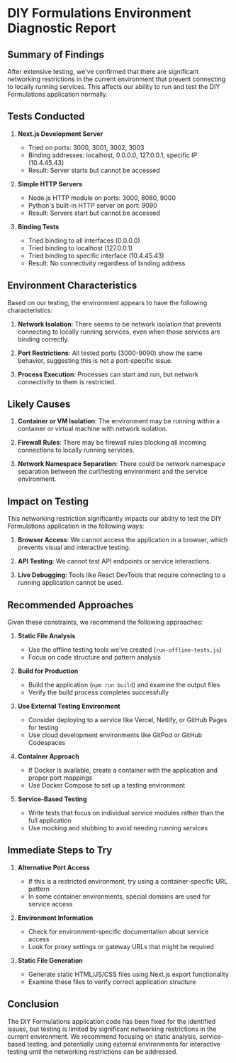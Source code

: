 # DIY Formulations Environment Diagnostic Report

## Summary of Findings

After extensive testing, we've confirmed that there are significant networking restrictions in the current environment that prevent connecting to locally running services. This affects our ability to run and test the DIY Formulations application normally.

## Tests Conducted

1. **Next.js Development Server**
   - Tried on ports: 3000, 3001, 3002, 3003
   - Binding addresses: localhost, 0.0.0.0, 127.0.0.1, specific IP (10.4.45.43)
   - Result: Server starts but cannot be accessed

2. **Simple HTTP Servers**
   - Node.js HTTP module on ports: 3000, 8080, 9000
   - Python's built-in HTTP server on port: 9090
   - Result: Servers start but cannot be accessed

3. **Binding Tests**
   - Tried binding to all interfaces (0.0.0.0)
   - Tried binding to localhost (127.0.0.1)
   - Tried binding to specific interface (10.4.45.43)
   - Result: No connectivity regardless of binding address

## Environment Characteristics

Based on our testing, the environment appears to have the following characteristics:

1. **Network Isolation**: There seems to be network isolation that prevents connecting to locally running services, even when those services are binding correctly.

2. **Port Restrictions**: All tested ports (3000-9090) show the same behavior, suggesting this is not a port-specific issue.

3. **Process Execution**: Processes can start and run, but network connectivity to them is restricted.

## Likely Causes

1. **Container or VM Isolation**: The environment may be running within a container or virtual machine with network isolation.

2. **Firewall Rules**: There may be firewall rules blocking all incoming connections to locally running services.

3. **Network Namespace Separation**: There could be network namespace separation between the curl/testing environment and the service environment.

## Impact on Testing

This networking restriction significantly impacts our ability to test the DIY Formulations application in the following ways:

1. **Browser Access**: We cannot access the application in a browser, which prevents visual and interactive testing.

2. **API Testing**: We cannot test API endpoints or service interactions.

3. **Live Debugging**: Tools like React DevTools that require connecting to a running application cannot be used.

## Recommended Approaches

Given these constraints, we recommend the following approaches:

1. **Static File Analysis**
   - Use the offline testing tools we've created (`run-offline-tests.js`)
   - Focus on code structure and pattern analysis

2. **Build for Production**
   - Build the application (`npm run build`) and examine the output files
   - Verify the build process completes successfully

3. **Use External Testing Environment**
   - Consider deploying to a service like Vercel, Netlify, or GitHub Pages for testing
   - Use cloud development environments like GitPod or GitHub Codespaces

4. **Container Approach**
   - If Docker is available, create a container with the application and proper port mappings
   - Use Docker Compose to set up a testing environment

5. **Service-Based Testing**
   - Write tests that focus on individual service modules rather than the full application
   - Use mocking and stubbing to avoid needing running services

## Immediate Steps to Try

1. **Alternative Port Access**
   - If this is a restricted environment, try using a container-specific URL pattern
   - In some container environments, special domains are used for service access

2. **Environment Information**
   - Check for environment-specific documentation about service access
   - Look for proxy settings or gateway URLs that might be required

3. **Static File Generation**
   - Generate static HTML/JS/CSS files using Next.js export functionality
   - Examine these files to verify correct application structure

## Conclusion

The DIY Formulations application code has been fixed for the identified issues, but testing is limited by significant networking restrictions in the current environment. We recommend focusing on static analysis, service-based testing, and potentially using external environments for interactive testing until the networking restrictions can be addressed.
